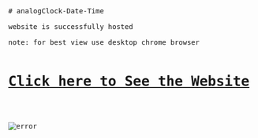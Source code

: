 <pre>
# analogClock-Date-Time

website is successfully hosted 

note: for best view use desktop chrome browser

<h1><a href="https://krie1309.github.io/Analog-Clock/" target="_blank">Click here to See the Website</a></h1>


<img src="https://github.com/jaypatel3382/analogClock-Date-Time/blob/main/asset/output.png" alt="error" />
</pre>
